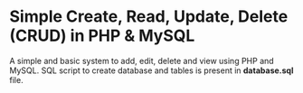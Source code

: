 Simple Create, Read, Update, Delete (CRUD) in PHP & MySQL
========

A simple and basic system to add, edit, delete and view using PHP and MySQL. 
SQL script to create database and tables is present in **database.sql** file.


